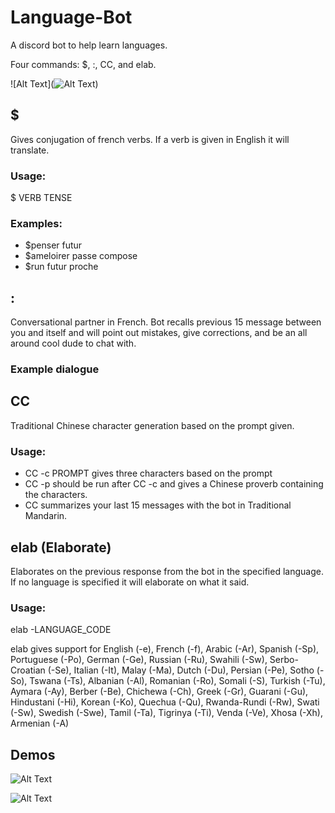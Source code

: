 # Language-Bot
A discord bot to help learn languages.

Four commands: $, :, CC, and elab.

![Alt Text](![Alt Text](https://media.giphy.com/media/v1.Y2lkPTc5MGI3NjExM2Q0cHVueGtwbXM0MXF0ZnU0eTA3bTZ5Ym82emZrN3M2dTdoNXo1aiZlcD12MV9pbnRlcm5hbF9naWZfYnlfaWQmY3Q9Zw/8G3rCHBiCEv9W3wsnA/giphy.gifhttps://media.giphy.com/media/vFKqnCdLPNOKc/giphy.gif))

## $ 
Gives conjugation of french verbs. If a verb is given in English it will translate.

### Usage: 
\$ VERB TENSE

### Examples:
- \$penser futur
- \$ameloirer passe compose
- \$run futur proche

## :
Conversational partner in French. Bot recalls previous 15 message between you and itself and will point out mistakes, give corrections, and be an all around cool dude to chat with.

### Example dialogue

## CC
Traditional Chinese character generation based on the prompt given.

### Usage:
- CC -c PROMPT 
gives three characters based on the prompt
- CC -p 
should be run after CC -c and gives a Chinese proverb containing the characters.
- CC 
summarizes your last 15 messages with the bot in Traditional Mandarin.

## elab (Elaborate)
Elaborates on the previous response from the bot in the specified language. If no language is specified it will elaborate on what it said.

### Usage:
elab -LANGUAGE_CODE

elab gives support for English (-e), French (-f), Arabic (-Ar), Spanish (-Sp), Portuguese (-Po), German (-Ge), Russian (-Ru), Swahili (-Sw), Serbo-Croatian (-Se), Italian (-It), Malay (-Ma), Dutch (-Du), Persian (-Pe), Sotho (-So), Tswana (-Ts), Albanian (-Al), Romanian (-Ro), Somali (-S), Turkish (-Tu), Aymara (-Ay), Berber (-Be), Chichewa (-Ch), Greek (-Gr), Guarani (-Gu), Hindustani (-Hi), Korean (-Ko), Quechua (-Qu), Rwanda-Rundi (-Rw), Swati (-Sw), Swedish (-Swe), Tamil (-Ta), Tigrinya (-Ti), Venda (-Ve), Xhosa (-Xh), Armenian (-A)

## Demos
![Alt Text]([https://media.giphy.com/media/vFKqnCdLPNOKc/giphy.gif](https://media.giphy.com/media/v1.Y2lkPTc5MGI3NjExaGZua2NuY3pjbGt4YzFrZjJlOG1zeGN1cThvbm9oazFtMmgxZnFkdyZlcD12MV9pbnRlcm5hbF9naWZfYnlfaWQmY3Q9Zw/TIqV5KwGxoP3ZZTRvx/giphy.gif)https://media.giphy.com/media/v1.Y2lkPTc5MGI3NjExaGZua2NuY3pjbGt4YzFrZjJlOG1zeGN1cThvbm9oazFtMmgxZnFkdyZlcD12MV9pbnRlcm5hbF9naWZfYnlfaWQmY3Q9Zw/TIqV5KwGxoP3ZZTRvx/giphy.gif)

![Alt Text](https://media.giphy.com/media/v1.Y2lkPTc5MGI3NjExM2Q0cHVueGtwbXM0MXF0ZnU0eTA3bTZ5Ym82emZrN3M2dTdoNXo1aiZlcD12MV9pbnRlcm5hbF9naWZfYnlfaWQmY3Q9Zw/8G3rCHBiCEv9W3wsnA/giphy.gifhttps://media.giphy.com/media/vFKqnCdLPNOKc/giphy.gif)
